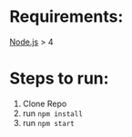 # Requirements:

[Node.js](https://nodejs.org/) > 4

# Steps to run:

1. Clone Repo
2. run `npm install`
3. run `npm start`
